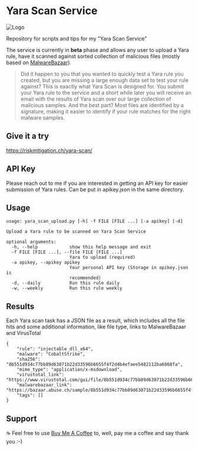 # Yara Scan Service
![Logo](https://riskmitigation.ch/yara-scan/images/yara_scan.png "Yara Scan Logo")

Repository for scripts and tips for my "Yara Scan Service"

The service is currently in **beta** phase and allows any user to upload a Yara rule, have it scanned against sorted collection of malicious files (mostly based on [MalwareBazaar](https://bazaar.abuse.ch/)).
> Did it happen to you that you wanted to quickly test a Yara rule you created, but you are missing a large enough data set to test your rule against? This is exactly what Yara Scan is designed for. You submit your Yara rule to the service and a short while later you will receive an email with the results of Yara scan over our large collection of malicious samples. And the best part? Most files are identified by a signature, making it easier to identify if your rule matches for the right malware samples.

## Give it a try ##
https://riskmitigation.ch/yara-scan/

## API Key ##
Please reach out to me if you are interested in getting an API key for easier submission of Yara rules. Can be put in apikey.json in the same directory.

## Usage ##
```
usage: yara_scan_upload.py [-h] -f FILE [FILE ...] [-a apikey] [-d]

Upload a Yara rule to be scanned on Yara Scan Service

optional arguments:
  -h, --help            show this help message and exit
  -f FILE [FILE ...], --file FILE [FILE ...]
                        Yara to upload (required)
  -a apikey, --apikey apikey
                        Your personal API key (Storage in apikey.json is
                        recommended)
  -d, --daily           Run this rule daily
  -w, --weekly          Run this rule weekly

```

## Results ##
Each Yara scan task has a JSON file as a result, which includes all the file hits and some additional information, like file type, links to MalwareBazaar and VirusTotal
```
{
    "rule": "injectable_dll_x64",
    "malware": "CobaltStrike",
    "sha256": "8b551d934c77bb89d63071b22d33596b6655f4f2d4b4efaee5482112ba6868fa",
    "mime_type": "application/x-msdownload",
    "virustotal_link": "https://www.virustotal.com/gui/file/8b551d934c77bb89d63071b22d33596b6655f4f2d4b4efaee5482112ba6868fa/detection",
    "malwarebazaar_link": "https://bazaar.abuse.ch/sample/8b551d934c77bb89d63071b22d33596b6655f4f2d4b4efaee5482112ba6868fa/",
    "tags": []
}
```

## Support ##
☕ Feel free to use [Buy Me A Coffee](https://www.buymeacoffee.com/corsin) to, well, pay me a coffee and say thank you :-)
